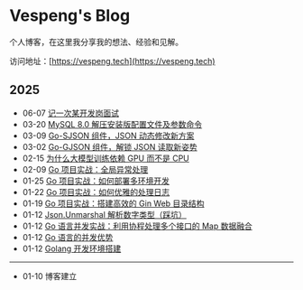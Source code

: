 # Vespeng's Blog

个人博客，在这里我分享我的想法、经验和见解。

访问地址：[https://vespeng.tech](https://vespeng.tech)

## 2025

- 06-07 [记一次某开发岗面试](https://vespeng.tech/posts/interview_experience_dev_job/)
- 03-20 [MySQL 8.0 解压安装版配置文件及参数命令](https://vespeng.tech/posts/mysql_config_and_command/)
- 03-09 [Go-SJSON 组件，JSON 动态修改新方案](https://vespeng.tech/posts/go_sjson_component/)
- 03-02 [Go-GJSON 组件，解锁 JSON 读取新姿势](https://vespeng.tech/posts/go_gjson_component/)
- 02-15 [为什么大模型训练依赖 GPU 而不是 CPU](https://vespeng.tech/posts/why_does_ai_training_rely_on_gpus_instead_of_cpus/)
- 02-09 [Go 项目实战：全局异常处理](https://vespeng.tech/posts/go_practical_global_exception_handling/)
- 01-25 [Go 项目实战：如何部署多环境开发](https://vespeng.tech/posts/go_practical_multi_environment_development/)
- 01-22 [Go 项目实战：如何优雅的处理日志](https://vespeng.tech/posts/go_practical_processing_log/)
- 01-19 [Go 项目实战：搭建高效的 Gin Web 目录结构](https://vespeng.tech/posts/go_practical_gin_directory_structure/)
- 01-12 [Json.Unmarshal 解析数字类型（踩坑）](https://vespeng.tech/posts/json_unmarshall_parsing_numeric_types/)
- 01-12 [Go 语言并发实战：利用协程处理多个接口的 Map 数据融合](https://vespeng.tech/posts/collaborative_processing_of_multiple_interfaces/)
- 01-12 [Go 语言的并发优势](https://vespeng.tech/posts/the_concurrency_advantage_of_go/)
- 01-12 [Golang 开发环境搭建](https://vespeng.tech/posts/golang_development_environment/)

---

- 01-10 博客建立
